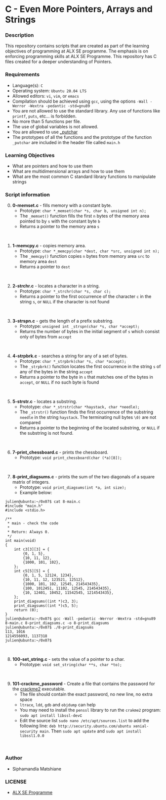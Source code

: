 # C - Even More Pointers, Arrays and Strings

### Description
This repository contains scripts that are created as part of the learning objectives of programming at ALX SE programme. The emphasis is on enforcing programming skills at ALX SE Programme. This repository has C files created for a deeper understanding of Pointers.

### Requirements
* Language(s): `C`
* Operating system: `Ubuntu 20.04 LTS`
* Allowed editors: `vi`, `vim`, or `emacs`
* Compilation should be achieved using `gcc`, using the options `-Wall -Werror -Wextra -pedantic -std=gnu89`
* You are not allowed to use the standard library. Any use of functions like `printf`, `puts`, etc… is forbidden.
* No more than 5 functions per file.
* The use of global variables is not allowed.
* You are allowed to use <a href="https://github.com/holbertonschool/_putchar.c/blob/master/_putchar.c">_putchar</a>
* The prototypes of all the functions and the prototype of the function `_putchar` are included in the header file called `main.h`

### Learning Objectives
* What are pointers and how to use them
* What are multidimensional arrays and how to use them
* What are the most common C standard library functions to manipulate strings

### Script information
0. **0-memset.c** - fills memory with a constant byte.
    * Prototype: `char *_memset(char *s, char b, unsigned int n);`
    * The `_memset()` function fills the first `n` bytes of the memory area pointed to by `s` with the constant byte `b`
    * Returns a pointer to the memory area `s`
<br>

1. **1-memcpy.c** -  copies memory area.
    * Prototype: `char *_memcpy(char *dest, char *src, unsigned int n);`
    * The `_memcpy()` function copies `n` bytes from memory area `src` to memory area `dest`
    * Returns a pointer to `dest`
<br>

2. **2-strchr.c** - locates a character in a string.
    * Prototype: `char *_strchr(char *s, char c);`
    * Returns a pointer to the first occurrence of the character `c` in the string `s`, or `NULL` if the character is not found
<br>

3. **3-strspn.c** - gets the length of a prefix substring.
    * Prototype: `unsigned int _strspn(char *s, char *accept);`
    * Returns the number of bytes in the initial segment of `s` which consist only of bytes from `accept`
<br>

4. **4-strpbrk.c** -  searches a string for any of a set of bytes.
    * Prototype: `char *_strpbrk(char *s, char *accept);`
    * The `_strpbrk()` function locates the first occurrence in the string `s` of any of the bytes in the string `accept`
    * Returns a pointer to the byte in `s` that matches one of the bytes in `accept`, or `NULL` if no such byte is found
<br>

5. **5-strstr.c** - locates a substring.
    * Prototype: `char *_strstr(char *haystack, char *needle);`
    * The `_strstr()` function finds the first occurrence of the substring `needle` in the string `haystack`. The terminating null bytes `\0)` are not compared
    * Returns a pointer to the beginning of the located substring, or `NULL` if the substring is not found.
<br>

6. **7-print_chessboard.c** - prints the chessboard.
    * Prototype: `void print_chessboard(char (*a)[8]);`
<br>

7. **8-print_diagsums.c** -  prints the sum of the two diagonals of a square matrix of integers.
    * Prototype: `void print_diagsums(int *a, int size);`
    * Example below:
```
julien@ubuntu:~/0x07$ cat 8-main.c
#include "main.h"
#include <stdio.h>

/**
 * main - check the code
 *
 * Return: Always 0.
 */
int main(void)
{
    int c3[3][3] = {
        {0, 1, 5},
        {10, 11, 12},
        {1000, 101, 102},
    };
    int c5[5][5] = {
        {0, 1, 5, 12124, 1234},
        {10, 11, 12, 123521, 12512},
        {1000, 101, 102, 12545, 214543435},
        {100, 1012451, 11102, 12545, 214543435},
        {10, 12401, 10452, 11542545, 1214543435},
    };
    print_diagsums((int *)c3, 3);
    print_diagsums((int *)c5, 5);
    return (0);
}
julien@ubuntu:~/0x07$ gcc -Wall -pedantic -Werror -Wextra -std=gnu89 8-main.c 8-print_diagsums.c -o 8-print_diagsums
julien@ubuntu:~/0x07$ ./8-print_diagsums 
113, 1016
1214556093, 1137318
julien@ubuntu:~/0x07$
```
<br>

8. **100-set_string.c** - sets the value of a pointer to a char.
    * Prototype: `void set_string(char **s, char *to);`
<br>

9. **101-crackme_password** -  Create a file that contains the password for the <a href="https://github.com/holbertonschool/0x06.c">crackme2</a> executable.
    * The file should contain the exact password, no new line, no extra space
    * `ltrace`, `ldd`, `gdb` and `objdump` can help
    * You may need to install the `penssl` library to run the `crakme2` program: `sudo apt install libssl-dev`c
    * Edit the source list `sudo nano /etc/apt/sources.list` to add the following line: `deb http://security.ubuntu.com/ubuntu xenial-security main`. Then `sudo apt update` and `sudo apt install libssl1.0.0`
<br>

### Author
* Siphamandla Matshiane

### LICENSE
* <a href="https://www.holbertonschool.com/">ALX SE Programme</a>

